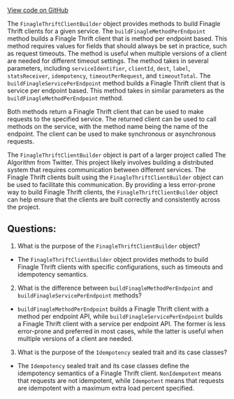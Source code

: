 [View code on GitHub](https://github.com/misbahsy/the-algorithm/product-mixer/shared-library/src/main/scala/com/twitter/product_mixer/shared_library/thrift_client/FinagleThriftClientBuilder.scala)

The `FinagleThriftClientBuilder` object provides methods to build Finagle Thrift clients for a given service. The `buildFinagleMethodPerEndpoint` method builds a Finagle Thrift client that is method per endpoint based. This method requires values for fields that should always be set in practice, such as request timeouts. The method is useful when multiple versions of a client are needed for different timeout settings. The method takes in several parameters, including `serviceIdentifier`, `clientId`, `dest`, `label`, `statsReceiver`, `idempotency`, `timeoutPerRequest`, and `timeoutTotal`. The `buildFinagleServicePerEndpoint` method builds a Finagle Thrift client that is service per endpoint based. This method takes in similar parameters as the `buildFinagleMethodPerEndpoint` method. 

Both methods return a Finagle Thrift client that can be used to make requests to the specified service. The returned client can be used to call methods on the service, with the method name being the name of the endpoint. The client can be used to make synchronous or asynchronous requests. 

The `FinagleThriftClientBuilder` object is part of a larger project called The Algorithm from Twitter. This project likely involves building a distributed system that requires communication between different services. The Finagle Thrift clients built using the `FinagleThriftClientBuilder` object can be used to facilitate this communication. By providing a less error-prone way to build Finagle Thrift clients, the `FinagleThriftClientBuilder` object can help ensure that the clients are built correctly and consistently across the project.
## Questions: 
 1. What is the purpose of the `FinagleThriftClientBuilder` object?
- The `FinagleThriftClientBuilder` object provides methods to build Finagle Thrift clients with specific configurations, such as timeouts and idempotency semantics.

2. What is the difference between `buildFinagleMethodPerEndpoint` and `buildFinagleServicePerEndpoint` methods?
- `buildFinagleMethodPerEndpoint` builds a Finagle Thrift client with a method per endpoint API, while `buildFinagleServicePerEndpoint` builds a Finagle Thrift client with a service per endpoint API. The former is less error-prone and preferred in most cases, while the latter is useful when multiple versions of a client are needed.

3. What is the purpose of the `Idempotency` sealed trait and its case classes?
- The `Idempotency` sealed trait and its case classes define the idempotency semantics of a Finagle Thrift client. `NonIdempotent` means that requests are not idempotent, while `Idempotent` means that requests are idempotent with a maximum extra load percent specified.